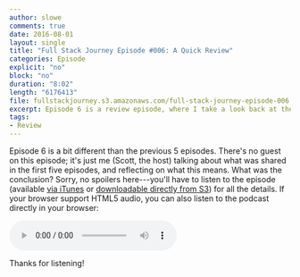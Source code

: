 ```yaml
---
author: slowe
comments: true
date: 2016-08-01
layout: single
title: "Full Stack Journey Episode #006: A Quick Review"
categories: Episode
explicit: "no"
block: "no"
duration: "8:02"
length: "6176413"
file: fullstackjourney.s3.amazonaws.com/full-stack-journey-episode-006.mp3
excerpt: Episode 6 is a review episode, where I take a look back at the first five episodes, talk about what's been shared, and then share what this means for the full stack journey and for the podcast.
tags:
- Review
---
```


Episode 6 is a bit different than the previous 5 episodes. There's no guest on this episode; it's just me (Scott, the host) talking about what was shared in the first five episodes, and reflecting on what this means. What was the conclusion? Sorry, no spoilers here---you'll have to listen to the episode (available [via iTunes][link-1] or [downloadable directly from S3][link-2]) for all the details. If your browser support HTML5 audio, you can also listen to the podcast directly in your browser:

<audio controls>
  <source src="http://fullstackjourney.s3.amazonaws.com/full-stack-journey-episode-006.mp3" type="audio/mpeg">
If you're seeing this message, your browser does not support HTML5 audio elements.</audio>

Thanks for listening!



[link-1]: https://itunes.apple.com/us/podcast/the-full-stack-journey/id1073172158?mt=2
[link-2]: http://fullstackjourney.s3.amazonaws.com/full-stack-journey-episode-006.mp3
